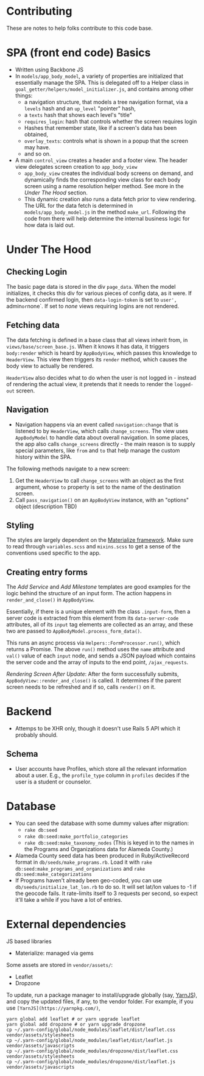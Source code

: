 # Contributing

These are notes to help folks contribute to this code base.

# SPA (front end code) Basics

* Written using Backbone JS
* In `models/app_body_model`, a variety of properties are initialized that essentially manage the SPA. This is delegated off to a Helper class in `goal_getter/helpers/model_initializer.js`, and contains among other things:
  * a navigation structure, that models a tree navigation format, via a `levels` hash and an `up_level` "pointer" hash,
  * a `texts` hash that shows each level's "title"
  * `requires_login`: hash that controls whether the screen requires login
  * Hashes that remember state, like if a screen's data has been obtained,
  * `overlay_texts`: controls what is shown in a popup that the screen may have.
  * and so on.
* A main `control_view` creates a header and a footer view. The header view delegates screen creation to `app_body_view`
  * `app_body_view` creates the individual body screens on demand, and dynamically finds the corresponding view class for each body screen using a name resolution helper method. See more in the *Under The Hood* section. 
  * This dynamic creation also runs a data fetch prior to view rendering. The URL for the data fetch is determined in `models/app_body_model.js` in the method `make_url`. Following the code from there will help determine the internal business logic for how data is laid out.

# Under The Hood

## Checking Login

The basic page data is stored in the div `page_data`. When the model initializes, it checks this div for various pieces
of config data, as it were. If the backend confirmed login, then `data-login-token` is set to `user', `admin` or `none`. If set to _none_ views requiring logins are not rendered. 

## Fetching data

The data fetching is defined in a base class that all views inherit from, in `views/base/screen_base.js`. When it knows it has data, it triggers `body:render` which is heard by `AppBodyView`, which passes this knowledge to `HeaderView`. This view then triggers its `render` method, which causes the body view to actually be rendered.

`HeaderView` also decides what to do when the user is not logged in - instead of rendering the actual view, it pretends
that it needs to render the `logged-out` screen.

## Navigation

* Navigation happens via an event called `navigation:change` that is listened to by `HeaderView`, which calls `change_screens`. The view uses `AppBodyModel` to handle data about overall navigation. In some places, the app also calls `change_screens` directly - the main reason is to supply special parameters, like `from` and `to` that help manage the custom history within the SPA.

The following methods navigate to a new screen:

1. Get the `HeaderView` to call `change_screens` with an object as the first argument, whose `to` property is set to the name of the destination screen.
1. Call `pass_navigation()` on an `AppBodyView` instance, with an "options" object (description TBD)

## Styling

The styles are largely dependent on the [Materialize framework](http://materializecss.com/). Make sure to read through `variables.scss` and `mixins.scss` to get a sense of the conventions used specific to the app.

## Creating entry forms

The *Add Service* and *Add Milestone* templates are good examples for the logic behind the structure of an input form. The action happens in `render_and_close()` in `AppBodyView`.

Essentially, if there is a unique element with the class `.input-form`, then a server code is extracted from this element from its `data-server-code` attributes, all of its `input` tag elements are collected as an array, and these two are passed to `AppBodyModel.process_form_data()`.

This runs an async process via `Helpers::FormProcessor.run()`, which returns a Promise. The above `run()` method uses the `name` attribute and `val()` value of each `input` node, and sends a JSON payload which contains the server code and the array of inputs to the end point, `/ajax_requests`.

*Rendering Screen After Update*: After the form successfully submits, `AppBodyView::render_and_close()` is called. It determines if the parent screen needs to be refreshed and if so, calls `render()` on it. 

# Backend

* Attemps to be XHR only, though it doesn't use Rails 5 API which it probably should.

## Schema

* User accounts have Profiles, which store all the relevant information about a user. E.g., the `profile_type` column in `profiles` decides if the user is a student or counselor.

# Database

* You can seed the database with some dummy values after migration:
  * `rake db:seed`
  * `rake db:seed:make_portfolio_categories`
  * `rake db:seed:make_taxonomy_nodes` (This is keyed in to the names in the Programs and Organizations data for Alameda County.)
* Alameda County seed data has been produced in Ruby/ActiveRecord format in `db/seeds/make_programs.rb`. Load it with `rake db:seed:make_programs_and_organizations` and `rake db:seed:make_categorizations`
* If Programs haven't already been geo-coded, you can use `db/seeds/initialize_lat_lon.rb` to do so. It will set lat/lon values to -1 if the geocode fails. It rate-limits itself to 3 requests per second, so expect it'll take a while if you have a lot of entries.

# External dependencies

JS based libraries

* Materialize: managed via gems

Some assets are stored in `vendor/assets/`:

* Leaflet
* Dropzone

To update, run a package manager to install/upgrade globally (say, [YarnJS](https://yarnpkg.com/)), and copy the updated files, if any, to the vendor folder. For example, if you use `[YarnJS](https://yarnpkg.com/)`,

    yarn global add leaflet # or yarn upgrade leaflet
    yarn global add dropzone # or yarn upgrade dropzone
    cp ~/.yarn-config/global/node_modules/leaflet/dist/leaflet.css vendor/assets/stylesheets
    cp ~/.yarn-config/global/node_modules/leaflet/dist/leaflet.js vendor/assets/javascripts
    cp ~/.yarn-config/global/node_modules/dropzone/dist/leaflet.css vendor/assets/stylesheets
    cp ~/.yarn-config/global/node_modules/dropzone/dist/leaflet.js vendor/assets/javascripts
    